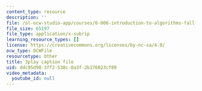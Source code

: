 ```yaml
---
content_type: resource
description: ''
file: /ol-ocw-studio-app/courses/6-006-introduction-to-algorithms-fall-2011/ddc95d983ff2538c8a3f2b176023cf89_9Jry5-82I68.vtt
file_size: 65197
file_type: application/x-subrip
learning_resource_types: []
license: https://creativecommons.org/licenses/by-nc-sa/4.0/
ocw_type: OCWFile
resourcetype: Other
title: 3play caption file
uid: ddc95d98-3ff2-538c-8a3f-2b176023cf89
video_metadata:
  youtube_id: null
---
```

